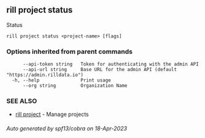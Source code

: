 ## rill project status

Status

```
rill project status <project-name> [flags]
```

### Options inherited from parent commands

```
      --api-token string   Token for authenticating with the admin API
      --api-url string     Base URL for the admin API (default "https://admin.rilldata.io")
  -h, --help               Print usage
      --org string         Organization Name
```

### SEE ALSO

* [rill project](rill_project.md)	 - Manage projects

###### Auto generated by spf13/cobra on 18-Apr-2023
